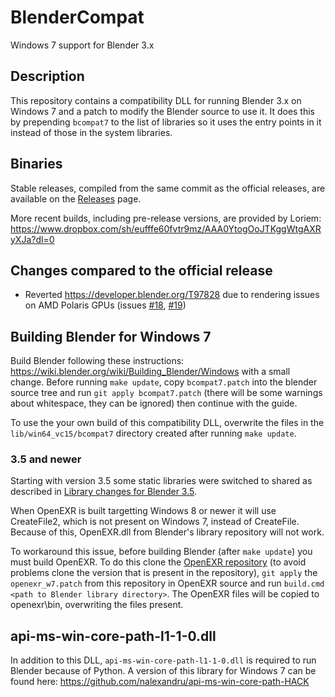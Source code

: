 # BlenderCompat
Windows 7 support for Blender 3.x

## Description

This repository contains a compatibility DLL for running Blender 3.x on Windows 7 and a patch to modify the Blender source to use it. It does this by prepending `bcompat7` to the list of libraries so it uses the entry points in it instead of those in the system libraries.

## Binaries

Stable releases, compiled from the same commit as the official releases, are available on the [Releases](https://github.com/nalexandru/BlenderCompat/releases) page.

More recent builds, including pre-release versions, are provided by Loriem: https://www.dropbox.com/sh/eufffe60fvtr9mz/AAA0YtogOoJTKggWtgAXRyXJa?dl=0

## Changes compared to the official release

* Reverted https://developer.blender.org/T97828 due to rendering issues on AMD Polaris GPUs (issues [#18](https://github.com/nalexandru/BlenderCompat/issues/18), [#19](https://github.com/nalexandru/BlenderCompat/issues/19))

## Building Blender for Windows 7

Build Blender following these instructions: https://wiki.blender.org/wiki/Building_Blender/Windows with a small change.
Before running `make update`, copy `bcompat7.patch` into the blender source tree and run `git apply bcompat7.patch` (there will be some warnings about whitespace, they can be ignored) then continue with the guide.

To use the your own build of this compatibility DLL, overwrite the files in the `lib/win64_vc15/bcompat7` directory created after running `make update`.

### 3.5 and newer

Starting with version 3.5 some static libraries were switched to shared as described in [Library changes for Blender 3.5](https://projects.blender.org/blender/blender/issues/99618#:~:text=Library%20changes%20for%20Blender%203.5).

When OpenEXR is built targetting Windows 8 or newer it will use CreateFile2, which is not present on Windows 7, instead of CreateFile. Because of this, OpenEXR.dll from Blender's library repository will not work.

To workaround this issue, before building Blender (after `make update`) you must build OpenEXR. To do this clone the [OpenEXR repository](https://github.com/AcademySoftwareFoundation/openexr) (to avoid problems clone the version that is present in the repository), `git apply` the `openexr_w7.patch` from this repository in OpenEXR source and run `build.cmd <path to Blender library directory>`. The OpenEXR files will be copied to <blender library dir>openexr\bin, overwriting the files present.

## api-ms-win-core-path-l1-1-0.dll

In addition to this DLL, `api-ms-win-core-path-l1-1-0.dll` is required to run Blender because of Python. A version of this library for Windows 7 can be found here: https://github.com/nalexandru/api-ms-win-core-path-HACK
